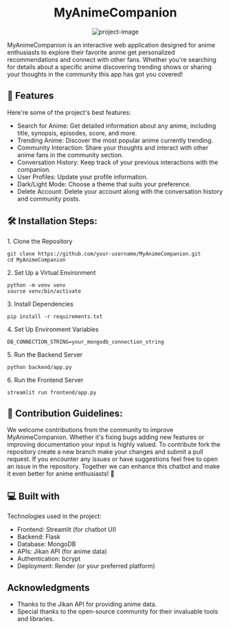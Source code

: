 <h1 align="center" id="title">MyAnimeCompanion</h1>

<p align="center"><img src="https://socialify.git.ci/AnshGaigawali/My_Anime_Companion/image?font=Inter&amp;language=1&amp;name=1&amp;owner=1&amp;pattern=Charlie+Brown&amp;stargazers=1&amp;theme=Auto" alt="project-image"></p>

<p id="description">MyAnimeCompanion is an interactive web application designed for anime enthusiasts to explore their favorite anime get personalized recommendations and connect with other fans. Whether you're searching for details about a specific anime discovering trending shows or sharing your thoughts in the community this app has got you covered!</p>

<h2>🧐 Features</h2>

Here're some of the project's best features:

*   Search for Anime: Get detailed information about any anime, including title, synopsis, episodes, score, and more.
*   Trending Anime: Discover the most popular anime currently trending.
*   Community Interaction: Share your thoughts and interact with other anime fans in the community section.
*   Conversation History: Keep track of your previous interactions with the companion.
*   User Profiles: Update your profile information.
*   Dark/Light Mode: Choose a theme that suits your preference.
*   Delete Account: Delete your account along with the conversation history and community posts.


<h2>🛠️ Installation Steps:</h2>

<p>1. Clone the Repository</p>

```
git clone https://github.com/your-username/MyAnimeCompanion.git
cd MyAnimeCompanion
```

<p>2. Set Up a Virtual Environment</p>

```
python -m venv venv
source venv/bin/activate 
```

<p>3. Install Dependencies</p>

```
pip install -r requirements.txt
```

<p>4. Set Up Environment Variables</p>

```
DB_CONNECTION_STRING=your_mongodb_connection_string
```

<p>5. Run the Backend Server</p>

```
python backend/app.py
```

<p>6. Run the Frontend Server</p>

```
streamlit run frontend/app.py
```

<h2>🍰 Contribution Guidelines:</h2>

We welcome contributions from the community to improve MyAnimeCompanion. Whether it's fixing bugs adding new features or improving documentation your input is highly valued. To contribute fork the repository create a new branch make your changes and submit a pull request. If you encounter any issues or have suggestions feel free to open an issue in the repository. Together we can enhance this chatbot and make it even better for anime enthusiasts! 🚀

<h2>💻 Built with</h2>

Technologies used in the project:

*   Frontend: Streamlit (for chatbot UI)
*   Backend: Flask
*   Database: MongoDB
*   APIs: Jikan API (for anime data)
*   Authentication: bcrypt
*   Deployment: Render (or your preferred platform)

<h2> Acknowledgments</h2>

*   Thanks to the Jikan API for providing anime data.
*   Special thanks to the open-source community for their invaluable tools and libraries.
